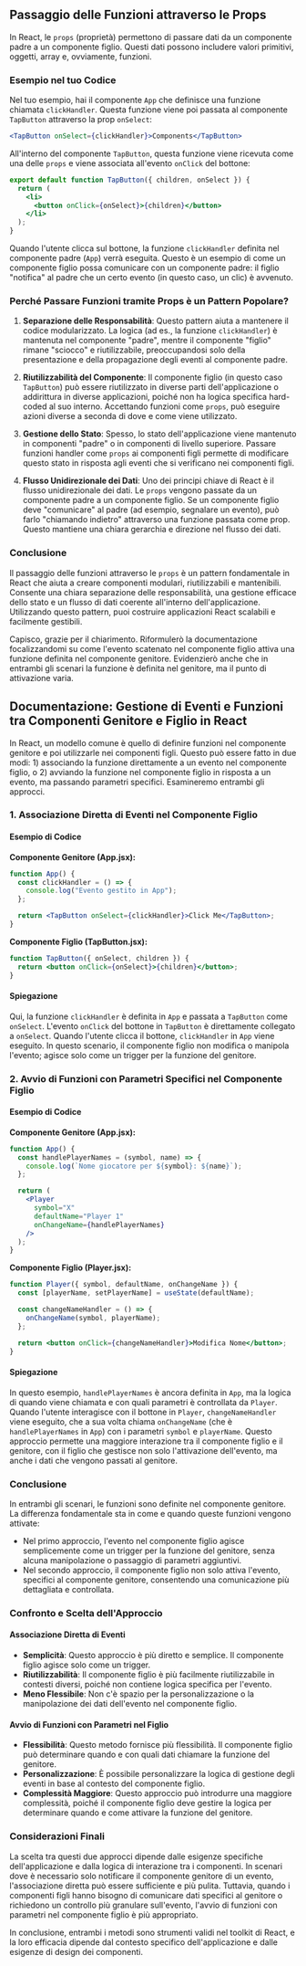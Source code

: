 ## Passaggio delle Funzioni attraverso le Props

In React, le `props` (proprietà) permettono di passare dati da un componente padre a un componente figlio. Questi dati possono includere valori primitivi, oggetti, array e, ovviamente, funzioni.

### Esempio nel tuo Codice

Nel tuo esempio, hai il componente `App` che definisce una funzione chiamata `clickHandler`. Questa funzione viene poi passata al componente `TapButton` attraverso la prop `onSelect`:

```jsx
<TapButton onSelect={clickHandler}>Components</TapButton>
```

All'interno del componente `TapButton`, questa funzione viene ricevuta come una delle `props` e viene associata all'evento `onClick` del bottone:

```jsx
export default function TapButton({ children, onSelect }) {
  return (
    <li>
      <button onClick={onSelect}>{children}</button>
    </li>
  );
}
```

Quando l'utente clicca sul bottone, la funzione `clickHandler` definita nel componente padre (`App`) verrà eseguita. Questo è un esempio di come un componente figlio possa comunicare con un componente padre: il figlio "notifica" al padre che un certo evento (in questo caso, un clic) è avvenuto.

### Perché Passare Funzioni tramite Props è un Pattern Popolare?

1. **Separazione delle Responsabilità**: Questo pattern aiuta a mantenere il codice modularizzato. La logica (ad es., la funzione `clickHandler`) è mantenuta nel componente "padre", mentre il componente "figlio" rimane "sciocco" e riutilizzabile, preoccupandosi solo della presentazione e della propagazione degli eventi al componente padre.

2. **Riutilizzabilità del Componente**: Il componente figlio (in questo caso `TapButton`) può essere riutilizzato in diverse parti dell'applicazione o addirittura in diverse applicazioni, poiché non ha logica specifica hard-coded al suo interno. Accettando funzioni come `props`, può eseguire azioni diverse a seconda di dove e come viene utilizzato.

3. **Gestione dello Stato**: Spesso, lo stato dell'applicazione viene mantenuto in componenti "padre" o in componenti di livello superiore. Passare funzioni handler come `props` ai componenti figli permette di modificare questo stato in risposta agli eventi che si verificano nei componenti figli.

4. **Flusso Unidirezionale dei Dati**: Uno dei principi chiave di React è il flusso unidirezionale dei dati. Le `props` vengono passate da un componente padre a un componente figlio. Se un componente figlio deve "comunicare" al padre (ad esempio, segnalare un evento), può farlo "chiamando indietro" attraverso una funzione passata come prop. Questo mantiene una chiara gerarchia e direzione nel flusso dei dati.

### Conclusione

Il passaggio delle funzioni attraverso le `props` è un pattern fondamentale in React che aiuta a creare componenti modulari, riutilizzabili e mantenibili. Consente una chiara separazione delle responsabilità, una gestione efficace dello stato e un flusso di dati coerente all'interno dell'applicazione. Utilizzando questo pattern, puoi costruire applicazioni React scalabili e facilmente gestibili.

Capisco, grazie per il chiarimento. Riformulerò la documentazione focalizzandomi su come l'evento scatenato nel componente figlio attiva una funzione definita nel componente genitore. Evidenzierò anche che in entrambi gli scenari la funzione è definita nel genitore, ma il punto di attivazione varia.

<!-- **********************************************************************
 -->

## Documentazione: Gestione di Eventi e Funzioni tra Componenti Genitore e Figlio in React

In React, un modello comune è quello di definire funzioni nel componente genitore e poi utilizzarle nei componenti figli. Questo può essere fatto in due modi: 1) associando la funzione direttamente a un evento nel componente figlio, o 2) avviando la funzione nel componente figlio in risposta a un evento, ma passando parametri specifici. Esamineremo entrambi gli approcci.

### 1. Associazione Diretta di Eventi nel Componente Figlio

#### Esempio di Codice

**Componente Genitore (App.jsx):**

```jsx
function App() {
  const clickHandler = () => {
    console.log("Evento gestito in App");
  };

  return <TapButton onSelect={clickHandler}>Click Me</TapButton>;
}
```

**Componente Figlio (TapButton.jsx):**

```jsx
function TapButton({ onSelect, children }) {
  return <button onClick={onSelect}>{children}</button>;
}
```

#### Spiegazione

Qui, la funzione `clickHandler` è definita in `App` e passata a `TapButton` come `onSelect`. L'evento `onClick` del bottone in `TapButton` è direttamente collegato a `onSelect`. Quando l'utente clicca il bottone, `clickHandler` in `App` viene eseguito. In questo scenario, il componente figlio non modifica o manipola l'evento; agisce solo come un trigger per la funzione del genitore.

### 2. Avvio di Funzioni con Parametri Specifici nel Componente Figlio

#### Esempio di Codice

**Componente Genitore (App.jsx):**

```jsx
function App() {
  const handlePlayerNames = (symbol, name) => {
    console.log(`Nome giocatore per ${symbol}: ${name}`);
  };

  return (
    <Player
      symbol="X"
      defaultName="Player 1"
      onChangeName={handlePlayerNames}
    />
  );
}
```

**Componente Figlio (Player.jsx):**

```jsx
function Player({ symbol, defaultName, onChangeName }) {
  const [playerName, setPlayerName] = useState(defaultName);

  const changeNameHandler = () => {
    onChangeName(symbol, playerName);
  };

  return <button onClick={changeNameHandler}>Modifica Nome</button>;
}
```

#### Spiegazione

In questo esempio, `handlePlayerNames` è ancora definita in `App`, ma la logica di quando viene chiamata e con quali parametri è controllata da `Player`. Quando l'utente interagisce con il bottone in `Player`, `changeNameHandler` viene eseguito, che a sua volta chiama `onChangeName` (che è `handlePlayerNames` in `App`) con i parametri `symbol` e `playerName`. Questo approccio permette una maggiore interazione tra il componente figlio e il genitore, con il figlio che gestisce non solo l'attivazione dell'evento, ma anche i dati che vengono passati al genitore.

### Conclusione

In entrambi gli scenari, le funzioni sono definite nel componente genitore. La differenza fondamentale sta in come e quando queste funzioni vengono attivate:

- Nel primo approccio, l'evento nel componente figlio agisce semplicemente come un trigger per la funzione del genitore, senza alcuna manipolazione o passaggio di parametri aggiuntivi.
- Nel secondo approccio, il componente figlio non solo attiva l'evento, specifici al componente genitore, consentendo una comunicazione più dettagliata e controllata.

### Confronto e Scelta dell'Approccio

#### Associazione Diretta di Eventi

- **Semplicità**: Questo approccio è più diretto e semplice. Il componente figlio agisce solo come un trigger.
- **Riutilizzabilità**: Il componente figlio è più facilmente riutilizzabile in contesti diversi, poiché non contiene logica specifica per l'evento.
- **Meno Flessibile**: Non c'è spazio per la personalizzazione o la manipolazione dei dati dell'evento nel componente figlio.

#### Avvio di Funzioni con Parametri nel Figlio

- **Flessibilità**: Questo metodo fornisce più flessibilità. Il componente figlio può determinare quando e con quali dati chiamare la funzione del genitore.
- **Personalizzazione**: È possibile personalizzare la logica di gestione degli eventi in base al contesto del componente figlio.
- **Complessità Maggiore**: Questo approccio può introdurre una maggiore complessità, poiché il componente figlio deve gestire la logica per determinare quando e come attivare la funzione del genitore.

### Considerazioni Finali

La scelta tra questi due approcci dipende dalle esigenze specifiche dell'applicazione e dalla logica di interazione tra i componenti. In scenari dove è necessario solo notificare il componente genitore di un evento, l'associazione diretta può essere sufficiente e più pulita. Tuttavia, quando i componenti figli hanno bisogno di comunicare dati specifici al genitore o richiedono un controllo più granulare sull'evento, l'avvio di funzioni con parametri nel componente figlio è più appropriato.

In conclusione, entrambi i metodi sono strumenti validi nel toolkit di React, e la loro efficacia dipende dal contesto specifico dell'applicazione e dalle esigenze di design dei componenti.
